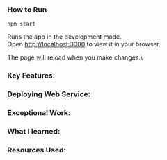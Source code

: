 ### How to Run
`npm start`

Runs the app in the development mode.\
Open [http://localhost:3000](http://localhost:3000) to view it in your browser.

The page will reload when you make changes.\


### Key Features:

### Deploying Web Service:

### Exceptional Work:

### What I learned:

### Resources Used:
